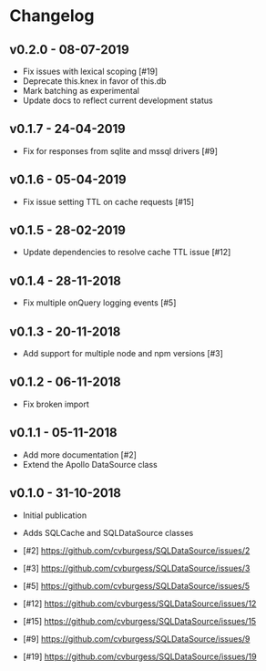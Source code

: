 # Changelog

## v0.2.0 - 08-07-2019

- Fix issues with lexical scoping [#19]
- Deprecate this.knex in favor of this.db
- Mark batching as experimental
- Update docs to reflect current development status

## v0.1.7 - 24-04-2019

- Fix for responses from sqlite and mssql drivers [#9]

## v0.1.6 - 05-04-2019

- Fix issue setting TTL on cache requests [#15]

## v0.1.5 - 28-02-2019

- Update dependencies to resolve cache TTL issue [#12]

## v0.1.4 - 28-11-2018

- Fix multiple onQuery logging events [#5]

## v0.1.3 - 20-11-2018

- Add support for multiple node and npm versions [#3]

## v0.1.2 - 06-11-2018

- Fix broken import

## v0.1.1 - 05-11-2018

- Add more documentation [#2]
- Extend the Apollo DataSource class

## v0.1.0 - 31-10-2018

- Initial publication
- Adds SQLCache and SQLDataSource classes

- [#2] https://github.com/cvburgess/SQLDataSource/issues/2
- [#3] https://github.com/cvburgess/SQLDataSource/issues/3
- [#5] https://github.com/cvburgess/SQLDataSource/issues/5
- [#12] https://github.com/cvburgess/SQLDataSource/issues/12
- [#15] https://github.com/cvburgess/SQLDataSource/issues/15
- [#9] https://github.com/cvburgess/SQLDataSource/issues/9
- [#19] https://github.com/cvburgess/SQLDataSource/issues/19
